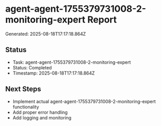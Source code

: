 # agent-agent-1755379731008-2-monitoring-expert Report

Generated: 2025-08-18T17:17:18.864Z

## Status
- Task: agent-agent-1755379731008-2-monitoring-expert
- Status: Completed
- Timestamp: 2025-08-18T17:17:18.864Z

## Next Steps
- Implement actual agent-agent-1755379731008-2-monitoring-expert functionality
- Add proper error handling
- Add logging and monitoring
